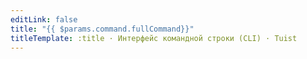 ```yaml
---
editLink: false
title: "{{ $params.command.fullCommand}}"
titleTemplate: :title · Интерфейс командной строки (CLI) · Tuist
---
```


<!-- @content -->

